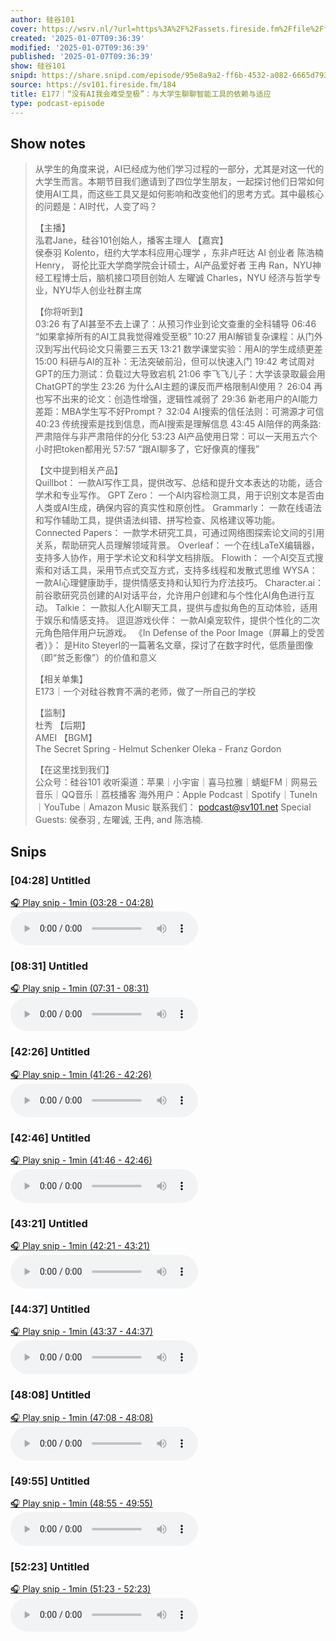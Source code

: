 ```yaml
---
author: 硅谷101
cover: https://wsrv.nl/?url=https%3A%2F%2Fassets.fireside.fm%2Ffile%2Ffireside-images-2024%2Fpodcasts%2Fimages%2Ff%2Ff0f20376-8faf-4940-b920-84af6c734e2d%2Fcover.jpg%3Fv%3D6&w=200&h=200
created: '2025-01-07T09:36:39'
modified: '2025-01-07T09:36:39'
published: '2025-01-07T09:36:39'
show: 硅谷101
snipd: https://share.snipd.com/episode/95e8a9a2-ff6b-4532-a082-6665d793786e
source: https://sv101.fireside.fm/184
title: E177｜“没有AI我会难受至极”：与大学生聊聊智能工具的依赖与适应
type: podcast-episode
---
```



## Show notes
> 从学生的角度来说，AI已经成为他们学习过程的一部分，尤其是对这一代的大学生而言。本期节目我们邀请到了四位学生朋友，一起探讨他们日常如何使用AI工具，而这些工具又是如何影响和改变他们的思考方式。其中最核心的问题是：AI时代，人变了吗？
> 
> 
> 【主播】  
> 泓君Jane，硅谷101创始人，播客主理人 
> 【嘉宾】  
> 侯泰羽 Kolento，纽约大学本科应用心理学 ，东非卢旺达 AI 创业者 
> 陈浩楠 Henry， 哥伦比亚大学商学院会计硕士，AI产品爱好者 
> 王冉 Ran，NYU神经工程博士后，脑机接口项目创始人 
> 左曜诚 Charles，NYU 经济与哲学专业，NYU华人创业社群主席
> 
> 
> 【你将听到】  
> 03:26 有了AI甚至不去上课了：从预习作业到论文查重的全科辅导 
> 06:46 “如果拿掉所有的AI工具我觉得难受至极” 
> 10:27 用AI解锁复杂课程：从门外汉到写出代码论文只需要三五天 
> 13:21 数学课堂实验：用AI的学生成绩更差 
> 15:00 科研与AI的互补：无法突破前沿，但可以快速入门 
> 19:42 考试周对GPT的压力测试：负载过大导致宕机 
> 21:06 李飞飞儿子：大学该录取最会用ChatGPT的学生 
> 23:26 为什么AI主题的课反而严格限制AI使用？ 
> 26:04 再也写不出来的论文：创造性增强，逻辑性减弱了 
> 29:36 新老用户的AI能力差距：MBA学生写不好Prompt？ 
> 32:04 AI搜索的信任法则：可溯源才可信 
> 40:23 传统搜索是找到信息，而AI搜索是理解信息 
> 43:45 AI陪伴的两条路: 严肃陪伴与非严肃陪伴的分化 
> 53:23 AI产品使用日常：可以一天用五六个小时把token都用光 
> 57:57 “跟AI聊多了，它好像真的懂我”
> 
> 
> 【文中提到相关产品】  
> Quillbot： 一款AI写作工具，提供改写、总结和提升文本表达的功能，适合学术和专业写作。 
> GPT Zero： 一个AI内容检测工具，用于识别文本是否由人类或AI生成，确保内容的真实性和原创性。 
> Grammarly： 一款在线语法和写作辅助工具，提供语法纠错、拼写检查、风格建议等功能。 
> Connected Papers： 一款学术研究工具，可通过网络图探索论文间的引用关系，帮助研究人员理解领域背景。 
> Overleaf： 一个在线LaTeX编辑器，支持多人协作，用于学术论文和科学文档排版。 
> Flowith： 一个AI交互式搜索和对话工具，采用节点式交互方式，支持多线程和发散式思维 
> WYSA： 一款AI心理健康助手，提供情感支持和认知行为疗法技巧。 
> Character.ai： 前谷歌研究员创建的AI对话平台，允许用户创建和与个性化AI角色进行互动。 
> Talkie： 一款拟人化AI聊天工具，提供与虚拟角色的互动体验，适用于娱乐和情感支持。 
> 逗逗游戏伙伴： 一款AI桌宠软件，提供个性化的二次元角色陪伴用户玩游戏。 
> 《In Defense of the Poor Image（屏幕上的受苦者）》： 是Hito Steyerl的一篇著名文章，探讨了在数字时代，低质量图像（即“贫乏影像”）的价值和意义
> 
> 
> 【相关单集】  
> E173｜一个对硅谷教育不满的老师，做了一所自己的学校 
> 
> 
> 【监制】  
> 杜秀 
> 【后期】  
> AMEI 
> 【BGM】  
> The Secret Spring - Helmut Schenker 
> Oleka - Franz Gordon
> 
> 
> 【在这里找到我们】  
> 公众号：硅谷101 
> 收听渠道：苹果｜小宇宙｜喜马拉雅｜蜻蜓FM｜网易云音乐｜QQ音乐｜荔枝播客 
> 海外用户：Apple Podcast｜Spotify｜TuneIn｜YouTube｜Amazon Music 
> 联系我们： podcast@sv101.net 
> Special Guests: 侯泰羽 , 左曜诚, 王冉, and 陈浩楠.

## Snips
### [04:28] Untitled
[🎧 Play snip - 1min️ (03:28 - 04:28)](https://share.snipd.com/snip/aa782fab-37ea-4304-a85a-82c33e17e431)
<audio controls> <source src="https://aphid.fireside.fm/d/1437767933/f0f20376-8faf-4940-b920-84af6c734e2d/ddead8e2-b21b-43be-8895-d4b7f8de903e.mp3#t=03:28,04:28"> </audio>
### [08:31] Untitled
[🎧 Play snip - 1min️ (07:31 - 08:31)](https://share.snipd.com/snip/274866ed-084f-486b-8425-ab4edfb010b6)
<audio controls> <source src="https://aphid.fireside.fm/d/1437767933/f0f20376-8faf-4940-b920-84af6c734e2d/ddead8e2-b21b-43be-8895-d4b7f8de903e.mp3#t=07:31,08:31"> </audio>
### [42:26] Untitled
[🎧 Play snip - 1min️ (41:26 - 42:26)](https://share.snipd.com/snip/0e8233aa-492a-49a1-bd70-8c982ca0ba05)
<audio controls> <source src="https://aphid.fireside.fm/d/1437767933/f0f20376-8faf-4940-b920-84af6c734e2d/ddead8e2-b21b-43be-8895-d4b7f8de903e.mp3#t=41:26,42:26"> </audio>
### [42:46] Untitled
[🎧 Play snip - 1min️ (41:46 - 42:46)](https://share.snipd.com/snip/fd83c6ef-39c6-4bd4-86a5-17b205dd33b2)
<audio controls> <source src="https://aphid.fireside.fm/d/1437767933/f0f20376-8faf-4940-b920-84af6c734e2d/ddead8e2-b21b-43be-8895-d4b7f8de903e.mp3#t=41:46,42:46"> </audio>
### [43:21] Untitled
[🎧 Play snip - 1min️ (42:21 - 43:21)](https://share.snipd.com/snip/beadf382-70cc-43a9-be44-6522d45d40d1)
<audio controls> <source src="https://aphid.fireside.fm/d/1437767933/f0f20376-8faf-4940-b920-84af6c734e2d/ddead8e2-b21b-43be-8895-d4b7f8de903e.mp3#t=42:21,43:21"> </audio>
### [44:37] Untitled
[🎧 Play snip - 1min️ (43:37 - 44:37)](https://share.snipd.com/snip/aee19535-5a4d-4e1e-84c3-45af582e1539)
<audio controls> <source src="https://aphid.fireside.fm/d/1437767933/f0f20376-8faf-4940-b920-84af6c734e2d/ddead8e2-b21b-43be-8895-d4b7f8de903e.mp3#t=43:37,44:37"> </audio>
### [48:08] Untitled
[🎧 Play snip - 1min️ (47:08 - 48:08)](https://share.snipd.com/snip/b5ff53d5-896f-4676-ab50-30ab68f77c35)
<audio controls> <source src="https://aphid.fireside.fm/d/1437767933/f0f20376-8faf-4940-b920-84af6c734e2d/ddead8e2-b21b-43be-8895-d4b7f8de903e.mp3#t=47:08,48:08"> </audio>
### [49:55] Untitled
[🎧 Play snip - 1min️ (48:55 - 49:55)](https://share.snipd.com/snip/4ec07659-ea66-4be8-b4ec-b2008f784e68)
<audio controls> <source src="https://aphid.fireside.fm/d/1437767933/f0f20376-8faf-4940-b920-84af6c734e2d/ddead8e2-b21b-43be-8895-d4b7f8de903e.mp3#t=48:55,49:55"> </audio>
### [52:23] Untitled
[🎧 Play snip - 1min️ (51:23 - 52:23)](https://share.snipd.com/snip/0ab36762-5d5f-4979-99e8-ddb7bcc7e5ad)
<audio controls> <source src="https://aphid.fireside.fm/d/1437767933/f0f20376-8faf-4940-b920-84af6c734e2d/ddead8e2-b21b-43be-8895-d4b7f8de903e.mp3#t=51:23,52:23"> </audio>
